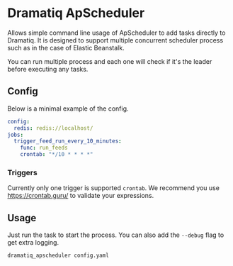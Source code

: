 # Dramatiq ApScheduler
Allows simple command line usage of ApScheduler to add tasks directly to Dramatiq. It is designed to support multiple concurrent scheduler process such as in the case of Elastic Beanstalk.

You can run multiple process and each one will check if it's the leader before executing any tasks.

## Config
Below is a minimal example of the config.
 
```yaml
config:
  redis: redis://localhost/
jobs:
  trigger_feed_run_every_10_minutes:
    func: run_feeds
    crontab: "*/10 * * * *"
```

### Triggers
Currently only one trigger is supported `crontab`. We recommend you use https://crontab.guru/ to validate your expressions.

## Usage
Just run the task to start the process. You can also add the `--debug` flag to get extra logging.

    dramatiq_apscheduler config.yaml